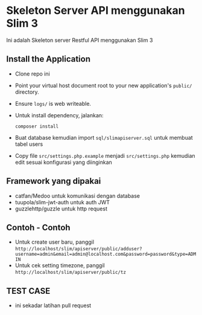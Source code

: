 # Skeleton Server API menggunakan Slim 3

Ini adalah Skeleton server Restful API menggunakan Slim 3

## Install the Application

* Clone repo ini
* Point your virtual host document root to your new application's `public/` directory.
* Ensure `logs/` is web writeable.
* Untuk install dependency, jalankan:

	`composer install`

* Buat database kemudian import `sql/slimapiserver.sql` untuk membuat tabel users
* Copy file `src/settings.php.example` menjadi `src/settings.php` kemudian edit sesuai konfigurasi yang diinginkan

## Framework yang dipakai

* catfan/Medoo untuk komunikasi dengan database
* tuupola/slim-jwt-auth untuk auth JWT
* guzzlehttp/guzzle untuk http request

## Contoh - Contoh

* Untuk create user baru, panggil `http://localhost/slim/apiserver/public/adduser?username=admin&email=admin@localhost.com&password=password&type=ADMIN`
* Untuk cek setting timezone, panggil `http://localhost/slim/apiserver/public/tz`

## TEST CASE

* ini sekadar latihan pull request
